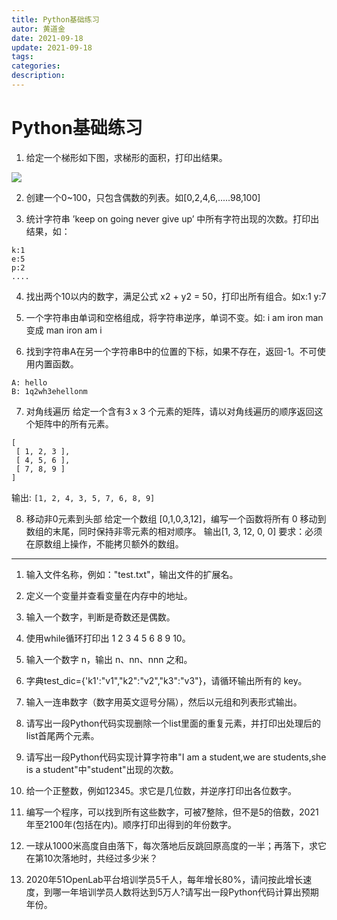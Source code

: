 ```yaml
---
title: Python基础练习
autor: 黄道金
date: 2021-09-18
update: 2021-09-18
tags: 
categories: 
description: 
---
```


# Python基础练习

1.  给定一个梯形如下图，求梯形的面积，打印出结果。

![](vx_images/750738080959.png)

2. 创建一个0~100，只包含偶数的列表。如[0,2,4,6,.....98,100] 

3. 统计字符串 ’keep on going never give up’ 中所有字符出现的次数。打印出结果，如：

```
k:1
e:5
p:2
....
```

4. 找出两个10以内的数字，满足公式 x2 + y2 = 50，打印出所有组合。如x:1 y:7 

5. 一个字符串由单词和空格组成，将字符串逆序，单词不变。如:
i am iron man 变成 man iron am i 


6. 找到字符串A在另一个字符串B中的位置的下标，如果不存在，返回-1。不可使用内置函数。

```
A: hello
B: 1q2wh3ehellonm
```

7. 对角线遍历 
给定一个含有3 x 3 个元素的矩阵，请以对角线遍历的顺序返回这个矩阵中的所有元素。

```
[
 [ 1, 2, 3 ],
 [ 4, 5, 6 ],
 [ 7, 8, 9 ]
]
```
输出:  `[1, 2, 4, 3, 5, 7, 6, 8, 9]`

8. 移动非0元素到头部
给定一个数组 [0,1,0,3,12]，编写一个函数将所有 0 移动到数组的末尾，同时保持非零元素的相对顺序。
输出[1, 3, 12, 0, 0]
要求：必须在原数组上操作，不能拷贝额外的数组。


--------

1. 输入文件名称，例如："test.txt"，输出文件的扩展名。

2. 定义一个变量并查看变量在内存中的地址。
3. 输入一个数字，判断是奇数还是偶数。
4. 使用while循环打印出 1 2 3 4 5 6     8 9 10。
5. 输入一个数字 n，输出 n、nn、nnn 之和。
6. 字典test_dic={'k1':"v1","k2":"v2","k3":"v3"}，请循环输出所有的 key。
7. 输入一连串数字（数字用英文逗号分隔），然后以元组和列表形式输出。
8. 请写出一段Python代码实现删除一个list里面的重复元素，并打印出处理后的list首尾两个元素。
9. 请写出一段Python代码实现计算字符串"I am a student,we are students,she is a student"中"student"出现的次数。
10. 给一个正整数，例如12345。求它是几位数，并逆序打印出各位数字。
11. 编写一个程序，可以找到所有这些数字，可被7整除，但不是5的倍数，2021年至2100年(包括在内)。顺序打印出得到的年份数字。
12. 一球从1000米高度自由落下，每次落地后反跳回原高度的一半；再落下，求它在第10次落地时，共经过多少米？
13. 2020年51OpenLab平台培训学员5千人，每年增长80%，请问按此增长速度，到哪一年培训学员人数将达到5万人?请写出一段Python代码计算出预期年份。


